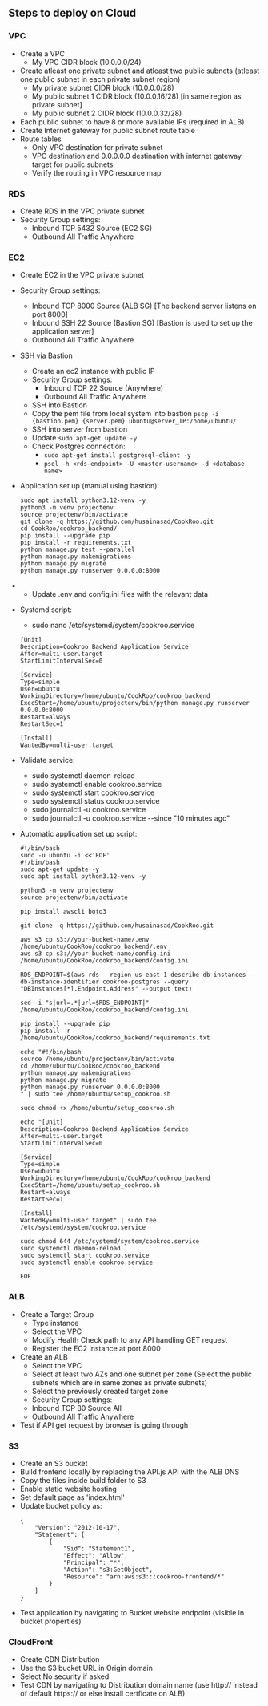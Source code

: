 ## Steps to deploy on Cloud

### VPC
- Create a VPC
    - My VPC CIDR block (10.0.0.0/24)
- Create atleast one private subnet and atleast two public subnets (atleast one public subnet in each private subnet region)
    - My private subnet CIDR block (10.0.0.0/28)
    - My public subnet 1 CIDR block (10.0.0.16/28) [in same region as private subnet]
    - My public subnet 2 CIDR block (10.0.0.32/28)
- Each public subnet to have 8 or more available IPs (required in ALB)
- Create Internet gateway for public subnet route table
- Route tables 
    - Only VPC destination for private subnet
    - VPC destination and 0.0.0.0.0 destination with internet gateway target for public subnets
    - Verify the routing in VPC resource map

### RDS
- Create RDS in the VPC private subnet
- Security Group settings:
    - Inbound TCP 5432 Source (EC2 SG)
    - Outbound All Traffic Anywhere

### EC2
- Create EC2 in the VPC private subnet
- Security Group settings:
    - Inbound TCP 8000 Source (ALB SG) [The backend server listens on port 8000]
    - Inbound SSH 22 Source (Bastion SG) [Bastion is used to set up the application server]
    - Outbound All Traffic Anywhere
- SSH via Bastion
    - Create an ec2 instance with public IP
    - Security Group settings:
        - Inbound TCP 22 Source (Anywhere)
        - Outbound All Traffic Anywhere
    - SSH into Bastion
    - Copy the pem file from local system into bastion ```pscp -i {bastion.pem} {server.pem} ubuntu@server_IP:/home/ubuntu/```
    - SSH into server from bastion
    - Update ```sudo apt-get update -y```
    - Check Postgres connection:
        - ```sudo apt-get install postgresql-client -y```
        - ```psql -h <rds-endpoint> -U <master-username> -d <database-name>```
- Application set up (manual using bastion):
    ```
    sudo apt install python3.12-venv -y
    python3 -m venv projectenv
    source projectenv/bin/activate
    git clone -q https://github.com/husainasad/CookRoo.git
    cd CookRoo/cookroo_backend/
    pip install --upgrade pip
    pip install -r requirements.txt
    python manage.py test --parallel
    python manage.py makemigrations
    python manage.py migrate
    python manage.py runserver 0.0.0.0:8000
    ```
- - Update .env and config.ini files with the relevant data
- Systemd script:
    - sudo nano /etc/systemd/system/cookroo.service
    ```
    [Unit]
    Description=Cookroo Backend Application Service
    After=multi-user.target
    StartLimitIntervalSec=0

    [Service]
    Type=simple
    User=ubuntu
    WorkingDirectory=/home/ubuntu/CookRoo/cookroo_backend
    ExecStart=/home/ubuntu/projectenv/bin/python manage.py runserver 0.0.0.0:8000
    Restart=always
    RestartSec=1

    [Install]
    WantedBy=multi-user.target
    ```
- Validate service:
    - sudo systemctl daemon-reload
    - sudo systemctl enable cookroo.service
    - sudo systemctl start cookroo.service
    - sudo systemctl status cookroo.service
    - sudo journalctl -u cookroo.service
    - sudo journalctl -u cookroo.service --since "10 minutes ago"

- Automatic application set up script:
    ```
    #!/bin/bash
    sudo -u ubuntu -i <<'EOF'
    #!/bin/bash
    sudo apt-get update -y
    sudo apt install python3.12-venv -y

    python3 -m venv projectenv
    source projectenv/bin/activate

    pip install awscli boto3

    git clone -q https://github.com/husainasad/CookRoo.git

    aws s3 cp s3://your-bucket-name/.env /home/ubuntu/CookRoo/cookroo_backend/.env
    aws s3 cp s3://your-bucket-name/config.ini /home/ubuntu/CookRoo/cookroo_backend/config.ini

    RDS_ENDPOINT=$(aws rds --region us-east-1 describe-db-instances --db-instance-identifier cookroo-postgres --query "DBInstances[*].Endpoint.Address" --output text)

    sed -i "s|url=.*|url=$RDS_ENDPOINT|" /home/ubuntu/CookRoo/cookroo_backend/config.ini

    pip install --upgrade pip
    pip install -r /home/ubuntu/CookRoo/cookroo_backend/requirements.txt

    echo "#!/bin/bash
    source /home/ubuntu/projectenv/bin/activate
    cd /home/ubuntu/CookRoo/cookroo_backend
    python manage.py makemigrations
    python manage.py migrate
    python manage.py runserver 0.0.0.0:8000
    " | sudo tee /home/ubuntu/setup_cookroo.sh

    sudo chmod +x /home/ubuntu/setup_cookroo.sh

    echo "[Unit]
    Description=Cookroo Backend Application Service
    After=multi-user.target
    StartLimitIntervalSec=0

    [Service]
    Type=simple
    User=ubuntu
    WorkingDirectory=/home/ubuntu/CookRoo/cookroo_backend
    ExecStart=/home/ubuntu/setup_cookroo.sh
    Restart=always
    RestartSec=1

    [Install]
    WantedBy=multi-user.target" | sudo tee /etc/systemd/system/cookroo.service

    sudo chmod 644 /etc/systemd/system/cookroo.service
    sudo systemctl daemon-reload
    sudo systemctl start cookroo.service
    sudo systemctl enable cookroo.service
    
    EOF
    ```

### ALB
- Create a Target Group
    - Type instance
    - Select the VPC
    - Modify Health Check path to any API handling GET request
    - Register the EC2 instance at port 8000
- Create an ALB
    - Select the VPC
    - Select at least two AZs and one subnet per zone (Select the public subnets which are in same zones as private subnets)
    - Select the previously created target zone
    - Security Group settings:
    - Inbound TCP 80 Source All
    - Outbound All Traffic Anywhere
- Test if API get request by browser is going through

### S3
- Create an S3 bucket
- Build frontend locally by replacing the API.js API with the ALB DNS
- Copy the files inside build folder to S3
- Enable static website hosting
- Set default page as 'index.html'
- Update bucket policy as:
    ```
    {
        "Version": "2012-10-17",
        "Statement": [
            {
                "Sid": "Statement1",
                "Effect": "Allow",
                "Principal": "*",
                "Action": "s3:GetObject",
                "Resource": "arn:aws:s3:::cookroo-frontend/*"
            }
        ]
    }
    ```
- Test application by navigating to Bucket website endpoint (visible in bucket properties)

### CloudFront
- Create CDN Distribution
- Use the S3 bucket URL in Origin domain
- Select No security if asked
- Test CDN by navigating to Distribution domain name (use http:// instead of default https:// or else install certficate on ALB)